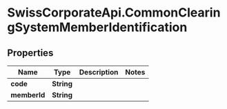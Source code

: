 # SwissCorporateApi.CommonClearingSystemMemberIdentification

## Properties
Name | Type | Description | Notes
------------ | ------------- | ------------- | -------------
**code** | **String** |  | 
**memberId** | **String** |  | 


